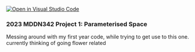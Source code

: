 [![Open in Visual Studio Code](https://classroom.github.com/assets/open-in-vscode-c66648af7eb3fe8bc4f294546bfd86ef473780cde1dea487d3c4ff354943c9ae.svg)](https://classroom.github.com/online_ide?assignment_repo_id=10300780&assignment_repo_type=AssignmentRepo)
### 2023 MDDN342 Project 1: Parameterised Space

Messing around with my first year code, while trying to get use to this one. currently thinking of going flower related 